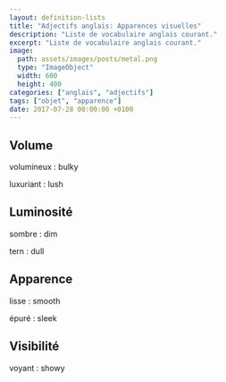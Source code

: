 ```yaml
---
layout: definition-lists
title: "Adjectifs anglais: Apparences visuelles"
description: "Liste de vocabulaire anglais courant."
excerpt: "Liste de vocabulaire anglais courant."
image:
  path: assets/images/posts/metal.png
  type: "ImageObject"
  width: 600
  height: 400
categories: ["anglais", "adjectifs"]
tags: ["objet", "apparence"]
date: 2017-07-28 00:00:00 +0100
---
```


## Volume

volumineux
: bulky

luxuriant
: lush


## Luminosité

sombre
: dim

tern
: dull


## Apparence

lisse
: smooth

épuré
: sleek


## Visibilité

voyant
: showy
